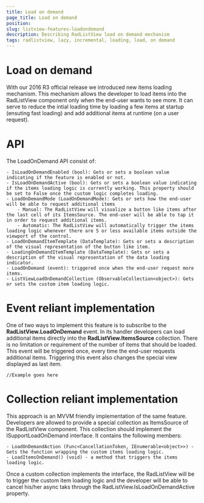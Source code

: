 ```yaml
---
title: Load on demand
page_title: Load on demand
position: 
slug: listview-features-loadondemand
description: Describing RadListView load on demand mechanism
tags: radlistview, lazy, incremental, loading, load, on demand
---
```


# Load on demand

With our 2016 R3 official release we introduced new items loading mechanism. This mechanism allows the developer to load items into the RadListView component only when the end-user wants to see more. It can serve to reduce the intial loading time by loading a few items at startup (ensuting fast loading) and add additional items at runtime (on a user request). 

# API

The LoadOnDemand API consist of:

	- IsLoadOnDemandEnabled (bool): Gets or sets a boolean value indicating if the feature is enabled or not.
	- IsLoadOnDemandActive (bool): Gets or sets a boolean value indicating if the items loading logic is currently working. This property should be set to False once the custom logic completes loading. 
	- LoadOnDemandMode (LoadOnDemandMode): Gets or sets how the end-user will be able to request additional items
		- Manual: The RadListView will visualize a button like items after the last cell of its ItemsSource. The end-user will be able to tap it in order to request additional items.
		- Automatic: The RadListView will automatically trigger the items loading logic whenever there are 5 or less available items outside the viewport of the control.
	- LoadOnDemandItemTemplate (DataTemplate): Gets or sets a description of the visual representation of the button like item.
	- LoadingOnDemandItemTemplate (DataTemplate): Gets or sets a description of the visual representation of the data loading indicator.
	- LoadOnDemand (event): triggered once when the end-user request more items.
	- ListViewLoadOnDemandCollection (ObservableCollection<object>): Gets or sets the custom item loading logic.
	

# Event reliant implementation

One of two ways to implement this feature is to subscribe to the **RadListView.LoadOnDemand** event. In its handler developers can load additional items directly into the **RadListView.ItemsSource** collection. There is no limitation or requirement of the number of items that should be loaded. This event will be triggered once, every time the end-user requests additional items. Triggering this event also changes the special view displayed as last item.

	//Example goes here

# Collection reliant implementation

This approach is an MVVM friendly implementation of the same feature. Developers are allowed to provide a special collection as ItemsSource of the RadListView component. This collection should implement the ISupportLoadOnDemand interface. It contains the following members:
	
	- LoadOnDemandAction (Func<CancellationToken, IEnumerable<object>>) - Gets the function wrapping the custom items loading logic.
	- LoadItemsOnDemand() (void) - a method that triggers the items loading logic.
	
Once a custom collection implements the interface, the RadListView will be to trigger the custom item loading logic and the developer will be able to cancel his/her async taks through the RadListView.IsLoadOnDemandActive property.